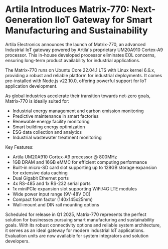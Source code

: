# Artila Introduces Matrix-770: Next-Generation IIoT Gateway for Smart Manufacturing and Sustainability

Artila Electronics announces the launch of Matrix-770, an advanced Industrial IoT gateway powered by Artila's proprietary UM20A910 Cortex-A9 processor. This in-house developed processor eliminates EOL concerns, ensuring long-term product availability for industrial applications.

The Matrix-770 runs on Ubuntu Core 22.04.1 LTS with Linux kernel 6.6.x, providing a robust and reliable platform for industrial deployments. It comes pre-installed with Node.js v22.10.0, offering powerful support for IoT application development.

As global industries accelerate their transition towards net-zero goals, Matrix-770 is ideally suited for:
- Industrial energy management and carbon emission monitoring
- Predictive maintenance in smart factories
- Renewable energy facility monitoring
- Smart building energy optimization
- ESG data collection and analytics
- Industrial wastewater treatment monitoring

Key Features:
- Artila UM20A910 Cortex-A9 processor @ 800MHz
- 1GB DRAM and 16GB eMMC for efficient computing performance
- Built-in micro-SD card slot supporting up to 128GB storage expansion for extensive data caching
- Dual Gigabit Ethernet ports
- 4x RS-485 and 1x RS-232 serial ports
- 1x miniPCIe expansion slot supporting WiFi/4G LTE modules
- Wide power input range (9V-48V DC)
- Compact form factor (140x145x25mm)
- Wall-mount and DIN rail mounting options

Scheduled for release in Q1 2025, Matrix-770 represents the perfect solution for businesses pursuing smart manufacturing and sustainability goals. With its robust connectivity options and reliable system architecture, it serves as an ideal gateway for modern industrial IoT applications. Evaluation units are now available for system integrators and solution developers.
